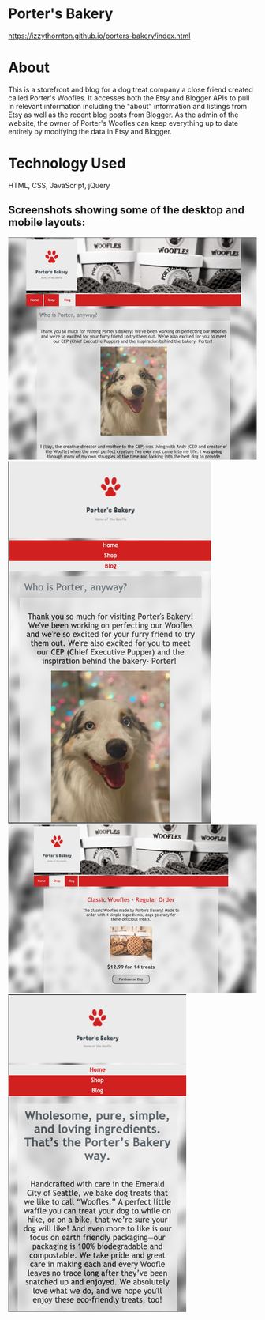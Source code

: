 # Porter's Bakery
https://izzythornton.github.io/porters-bakery/index.html

About
=====
This is a storefront and blog for a dog treat company a close friend created called Porter's Woofles. It accesses both the Etsy and Blogger APIs to pull in relevant information including the "about" information and listings from Etsy as well as the recent blog posts from Blogger. As the admin of the website, the owner of Porter's Woofles can keep everything up to date entirely by modifying the data in Etsy and Blogger.

Technology Used
===============
HTML, CSS, JavaScript, jQuery

Screenshots showing some of the desktop and mobile layouts:
-------------------------------------------------------
<img src="/desktop-screenshot-1.png" alt="blog on desktop" title="Blog on Desktop" />
<img src="/mobile-screenshot-1.png" alt="blog on mobile" title="Blog on Mobile" />
<img src="/desktop-screenshot-2.png" alt="shop on desktop" title="Shop on Desktop" />
<img src="/mobile-screenshot-2.png" alt="homepage on mobile" title="Homepage on Mobile" />
